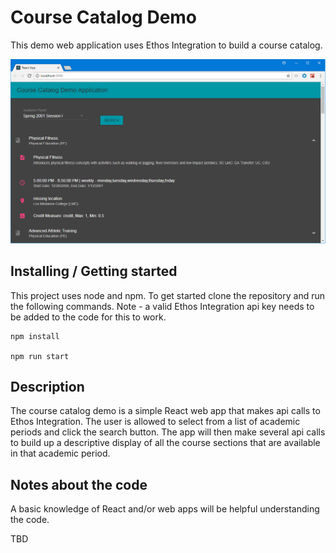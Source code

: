 # Course Catalog Demo

This demo web application uses Ethos Integration to build a course catalog.

![](screenshot.png)

## Installing / Getting started

This project uses node and npm.  To get started clone the repository and run the following commands. Note - a valid Ethos Integration api key needs to be added to the code for this to work.

```shell
npm install

npm run start
```
## Description

The course catalog demo is a simple React web app that makes api calls to Ethos Integration. The user is allowed to select from a list of academic periods and click the search button. The app will then make several api calls to build up a descriptive display of all the course sections that are available in that academic period.

## Notes about the code

A basic knowledge of React and/or web apps will be helpful understanding the code.

TBD

